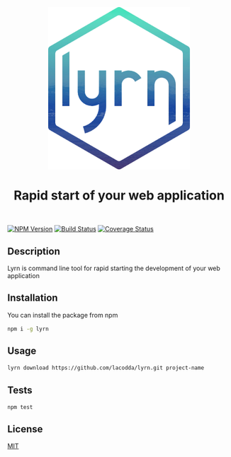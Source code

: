 <p align="center">
  <img src="https://raw.githubusercontent.com/lacodda/lyrn/main/lyrn.webp" width="320" alt="lyrn">
</p>
<h1 align="center">Rapid start of your web application</h1>
<br>

[![NPM Version][npm-image]][npm-url]
[![Build Status][travis-image]][travis-url]
[![Coverage Status][coveralls-image]][coveralls-url]

## Description
Lyrn is command line tool for rapid starting the development of your web application

## Installation

You can install the package from npm

```bash
npm i -g lyrn
```

## Usage

```bash
lyrn download https://github.com/lacodda/lyrn.git project-name
```

## Tests

```
npm test
```

## License
[MIT](LICENSE)

[npm-image]: https://img.shields.io/npm/v/lyrn.svg?style=flat-square
[npm-url]: https://npmjs.org/package/lyrn

[travis-image]: https://img.shields.io/travis/lacodda/lyrn/master.svg?style=flat-square
[travis-url]: https://travis-ci.org/lacodda/lyrn

[coveralls-image]: https://img.shields.io/coveralls/lacodda/lyrn/master.svg?style=flat-square
[coveralls-url]: https://coveralls.io/github/lacodda/lyrn?branch=master